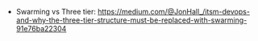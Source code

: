 - Swarming vs Three tier: https://medium.com/@JonHall_/itsm-devops-and-why-the-three-tier-structure-must-be-replaced-with-swarming-91e76ba22304
